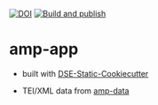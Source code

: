 [![DOI](https://zenodo.org/badge/DOI/10.5281/zenodo.10376801.svg)](https://doi.org/10.5281/zenodo.10376801)
[![Build and publish](https://github.com/Auden-Musulin-Papers/amp-app/actions/workflows/build.yml/badge.svg)](https://github.com/Auden-Musulin-Papers/amp-app/actions/workflows/build.yml)

# amp-app

- built with [DSE-Static-Cookiecutter](https://github.com/acdh-oeaw/dse-static-cookiecutter)

- TEI/XML data from [amp-data](https://github.com/Auden-Musulin-Papers/amp-data)
